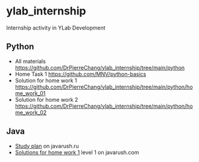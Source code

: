 # ylab_internship
Internship activity in YLab Development

## Python
- All materials https://github.com/DrPierreChang/ylab_internship/tree/main/python
- Home Task 1 https://github.com/MNV/python-basics
- Solution for home work 1 https://github.com/DrPierreChang/ylab_internship/tree/main/python/home_work_01
- Solution for home work 2 https://github.com/DrPierreChang/ylab_internship/tree/main/python/home_work_02

## Java

- [Study plan](https://javarush.ipnodns.ru/) on javarush.ru
- [Solutions for home work 1](https://github.com/DrPierreChang/ylab_internship/tree/main/java/src/javarush_level_01) level 1 on javarush.com
